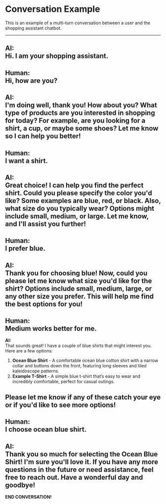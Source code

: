 # Conversation Example

This is an example of a multi-turn conversation between a user and the shopping assistant chatbot.

---

**AI:**  
Hi. I am your shopping assistant.  
---

**Human:**  
Hi, how are you?  
---

**AI:**  
I'm doing well, thank you! How about you? What type of products are you interested in shopping for today? For example, are you looking for a shirt, a cup, or maybe some shoes? Let me know so I can help you better!  
---

**Human:**  
I want a shirt.  
---

**AI:**  
Great choice! I can help you find the perfect shirt. Could you please specify the color you'd like? Some examples are blue, red, or black. Also, what size do you typically wear? Options might include small, medium, or large. Let me know, and I'll assist you further!  
---

**Human:**  
I prefer blue.  
---

**AI:**  
Thank you for choosing blue! Now, could you please let me know what size you'd like for the shirt? Options include small, medium, large, or any other size you prefer. This will help me find the best options for you!  
---

**Human:**  
Medium works better for me.  
---

**AI:**  
That sounds great! I have a couple of blue shirts that might interest you. Here are a few options:  
1. **Ocean Blue Shirt** - A comfortable ocean blue cotton shirt with a narrow collar and buttons down the front, featuring long sleeves and tiled kaleidoscope patterns.  
2. **Example T-Shirt** - A simple blue t-shirt that’s easy to wear and incredibly comfortable, perfect for casual outings.  

Please let me know if any of these catch your eye or if you'd like to see more options!  
---

**Human:**  
I choose ocean blue shirt.  
---

**AI:**  
Thank you so much for selecting the **Ocean Blue Shirt**! I'm sure you'll love it. If you have any more questions in the future or need assistance, feel free to reach out. Have a wonderful day and goodbye!  
---

**END CONVERSATION!**
